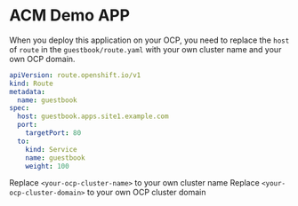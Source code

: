 # ACM Demo APP

When you deploy this application on your OCP, you need to replace the `host` of `route` in the `guestbook/route.yaml` with your
own cluster name and your own OCP domain.

```yaml
apiVersion: route.openshift.io/v1
kind: Route
metadata:
  name: guestbook
spec:
  host: guestbook.apps.site1.example.com
  port:
    targetPort: 80
  to:
    kind: Service
    name: guestbook
    weight: 100
```

Replace `<your-ocp-cluster-name>` to your own cluster name
Replace `<your-ocp-cluster-domain>` to your own OCP cluster domain

